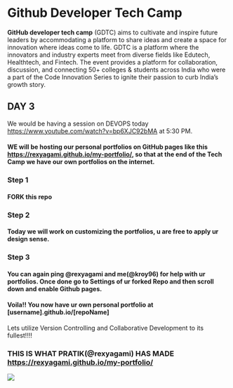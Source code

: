 # Github Developer Tech Camp

**GitHub developer tech camp** (GDTC) aims to cultivate and inspire future leaders by accommodating a platform to share ideas and create a space for innovation where ideas come to life. GDTC is a platform where the innovators and industry experts meet from diverse fields like Edutech, Healthtech, and Fintech. The event provides a platform for collaboration, discussion, and connecting 50+ colleges & students across India who were a part of the Code Innovation Series to ignite their passion to curb India’s growth story.


## DAY 3

We would be having a session on DEVOPS today <https://www.youtube.com/watch?v=bp6XJC92bMA> at 5:30 PM.

#### WE will be hosting our personal portfolios on GitHub pages like this <https://rexyagami.github.io/my-portfolio/>, so that at the end of the Tech Camp we have our own portfolios on the internet.

### Step 1
#### FORK this repo

### Step 2
#### Today we will work on customizing the portfolios, u are free to apply ur design sense.


### Step 3
#### You can again ping @rexyagami and me(@kroy96) for help with ur portfolios. Once done go to Settings of ur forked Repo and then scroll down and enable Github pages.



####  Voila!! You now have ur own personal portfolio at [username].github.io/[repoName] 

Lets utilize Version Controlling and Collaborative Development to its fullest!!!!     



### THIS IS WHAT PRATIK(@rexyagami) HAS MADE <https://rexyagami.github.io/my-portfolio/>





![](https://storage.googleapis.com/incind/Day-3PSpmjL2)

